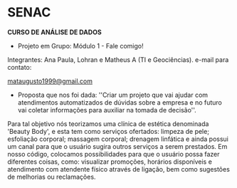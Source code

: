 # SENAC
**CURSO DE ANÁLISE DE DADOS**

* Projeto em Grupo: Módulo 1 - Fale comigo!

Integrantes: Ana Paula, Lohran e Matheus A (TI e Geociências).
e-mail para contato:


mataugusto1999@gmail.com

- Proposta que nos foi dada:
''Criar um projeto que vai ajudar com atendimentos automatizados de dúvidas sobre a empresa e no futuro vai coletar informações para auxiliar na tomada de decisão''.

Para tal objetivo nós teorizamos uma clínica de estética denominada 'Beauty Body', e esta tem como serviços ofertados: limpeza de pele; esfoliação corporal; massagem 
corporal; drenagem linfática e ainda possui um canal para que o usuário sugira outros serviços a serem prestados.
Em nosso código, colocamos possibilidades para que o usuário possa fazer diferentes coisas, como: visualizar promoções, horários disponíveis e atendimento com atendente 
físico através de ligação, bem como sugestões de melhorias ou reclamações.

